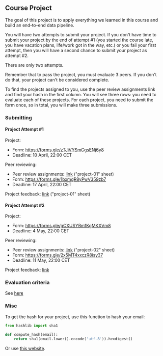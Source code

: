 ## Course Project

The goal of this project is to apply everything we learned
in this course and build an end-to-end data pipeline.

You will have two attempts to submit your project. If you don't have 
time to submit your project by the end of attempt #1 (you started the 
course late, you have vacation plans, life/work got in the way, etc.)
or you fail your first attempt, 
then you will have a second chance to submit your project as attempt
#2. 

There are only two attempts.

Remember that to pass the project, you must evaluate 3 peers. If you don't do that,
your project can't be considered complete.

To find the projects assigned to you, use the peer review assignments link 
and find your hash in the first column. You will see three rows: you need to evaluate 
each of these projects. For each project, you need to submit the form once,
so in total, you will make three submissions. 


### Submitting

#### Project Attempt #1

Project:

* Form: https://forms.gle/zTJiVYSmCgsENj6y8
* Deadline: 10 April, 22:00 CET

Peer reviewing:

* Peer review assignments: [link](https://docs.google.com/spreadsheets/d/e/2PACX-1vRYQ0A9C7AkRK-YPSFhqaRMmuPR97QPfl2PjI8n11l5jntc6YMHIJXVVS0GQNqAYIGwzyevyManDB08/pubhtml?gid=0&single=true) ("project-01" sheet)
* Form: https://forms.gle/1bxmgR8yPwV359zb7
* Deadline: 17 April, 22:00 CET

Project feedback: [link](https://docs.google.com/spreadsheets/d/e/2PACX-1vQuMt9m1XlPrCACqnsFTXTV_KGiSnsl9UjL7kdTMsLJ8DLu3jNJlPzoUKG6baxc8APeEQ8RaSP1U2VX/pubhtml?gid=27207346&single=true) ("project-01" sheet)

#### Project Attempt #2

Project:

* Form: https://forms.gle/gCXUSYBm1KgMKXVm8
* Deadline: 4 May, 22:00 CET

Peer reviewing:

* Peer review assignments: [link](https://docs.google.com/spreadsheets/d/e/2PACX-1vRYQ0A9C7AkRK-YPSFhqaRMmuPR97QPfl2PjI8n11l5jntc6YMHIJXVVS0GQNqAYIGwzyevyManDB08/pubhtml?gid=303437788&single=true) ("project-02" sheet)
* Form: https://forms.gle/2x5MT4xxczR8isy37
* Deadline: 11 May, 22:00 CET

Project feedback: [link](https://docs.google.com/spreadsheets/d/e/2PACX-1vQuMt9m1XlPrCACqnsFTXTV_KGiSnsl9UjL7kdTMsLJ8DLu3jNJlPzoUKG6baxc8APeEQ8RaSP1U2VX/pubhtml?gid=246029638&single=true)

### Evaluation criteria

See [here](../../week_7_project/README.md)


### Misc

To get the hash for your project, use this function to hash your email:

```python
from hashlib import sha1

def compute_hash(email):
    return sha1(email.lower().encode('utf-8')).hexdigest()
```

Or use [this website](http://www.sha1-online.com/). 
